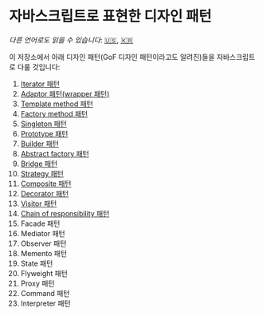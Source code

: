 # 자바스크립트로 표현한 디자인 패턴

*다른 언어로도 읽을 수 있습니다*: [🇺🇸](https://github.com/ygnoh/design-patterns-in-javascript/blob/master/README.md), [🇰🇷](https://github.com/ygnoh/design-patterns-in-javascript/blob/master/README.ko.md)

이 저장소에서 아래 디자인 패턴(GoF 디자인 패턴이라고도 알려진)들을 자바스크립트로 다룰 것입니다:

1. [Iterator 패턴](https://github.com/ygnoh/design-patterns-in-javascript/tree/master/01-iterator-pattern)
2. [Adaptor 패턴(wrapper 패턴)](https://github.com/ygnoh/design-patterns-in-javascript/tree/master/02-Adapter(wrapper)-pattern)
3. [Template method 패턴](https://github.com/ygnoh/design-patterns-in-javascript/tree/master/03-Template-method-pattern)
4. [Factory method 패턴](https://github.com/ygnoh/design-patterns-in-javascript/tree/master/04-factory-method-pattern)
5. [Singleton 패턴](https://github.com/ygnoh/design-patterns-in-javascript/tree/master/05-singleton-pattern)
6. [Prototype 패턴](https://github.com/ygnoh/design-patterns-in-javascript/tree/master/06-prototype-pattern)
7. [Builder 패턴](https://github.com/ygnoh/design-patterns-in-javascript/tree/master/07-builder-pattern)
8. [Abstract factory 패턴](https://github.com/ygnoh/design-patterns-in-javascript/tree/master/08-abstract-factory-pattern)
9. [Bridge 패턴](https://github.com/ygnoh/design-patterns-in-javascript/tree/master/09-bridge-pattern)
10. [Strategy 패턴](https://github.com/ygnoh/design-patterns-in-javascript/tree/master/10-strategy-pattern)
11. [Composite 패턴](https://github.com/ygnoh/design-patterns-in-javascript/tree/master/11-composite-pattern)
12. [Decorator 패턴](https://github.com/ygnoh/design-patterns-in-javascript/tree/master/12-decorator-pattern)
13. [Visitor 패턴](https://github.com/ygnoh/design-patterns-in-javascript/tree/master/13-visitor-pattern)
14. [Chain of responsibility 패턴](https://github.com/ygnoh/design-patterns-in-javascript/tree/master/14-chain-of-responsibility-pattern)
15. Facade 패턴
16. Mediator 패턴
17. Observer 패턴
18. Memento 패턴
19. State 패턴
20. Flyweight 패턴
21. Proxy 패턴
22. Command 패턴
23. Interpreter 패턴
